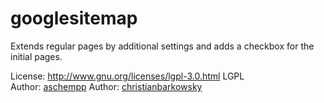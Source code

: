 # googlesitemap

Extends regular pages by additional settings and adds a checkbox for the initial pages.

License: http://www.gnu.org/licenses/lgpl-3.0.html LGPL <br>
Author: [aschempp](https://www.terminal42.ch/de)
Author: [christianbarkowsky](http://www.christianbarkowsky.de)
